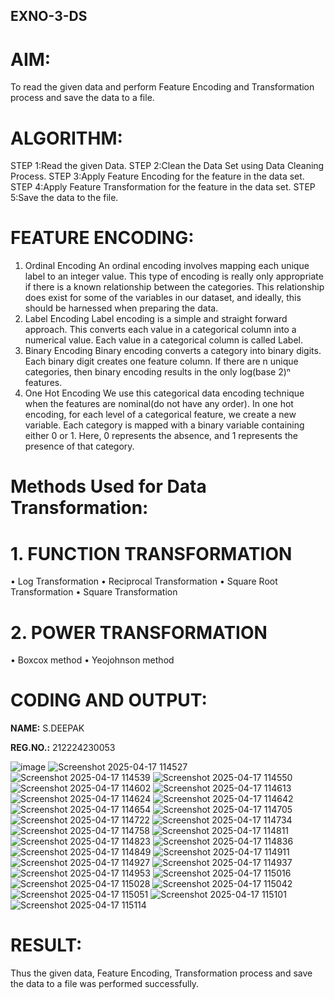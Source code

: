 ## EXNO-3-DS

# AIM:
To read the given data and perform Feature Encoding and Transformation process and save the data to a file.

# ALGORITHM:
STEP 1:Read the given Data.
STEP 2:Clean the Data Set using Data Cleaning Process.
STEP 3:Apply Feature Encoding for the feature in the data set.
STEP 4:Apply Feature Transformation for the feature in the data set.
STEP 5:Save the data to the file.

# FEATURE ENCODING:
1. Ordinal Encoding
An ordinal encoding involves mapping each unique label to an integer value. This type of encoding is really only appropriate if there is a known relationship between the categories. This relationship does exist for some of the variables in our dataset, and ideally, this should be harnessed when preparing the data.
2. Label Encoding
Label encoding is a simple and straight forward approach. This converts each value in a categorical column into a numerical value. Each value in a categorical column is called Label.
3. Binary Encoding
Binary encoding converts a category into binary digits. Each binary digit creates one feature column. If there are n unique categories, then binary encoding results in the only log(base 2)ⁿ features.
4. One Hot Encoding
We use this categorical data encoding technique when the features are nominal(do not have any order). In one hot encoding, for each level of a categorical feature, we create a new variable. Each category is mapped with a binary variable containing either 0 or 1. Here, 0 represents the absence, and 1 represents the presence of that category.

# Methods Used for Data Transformation:
  # 1. FUNCTION TRANSFORMATION
• Log Transformation
• Reciprocal Transformation
• Square Root Transformation
• Square Transformation
  # 2. POWER TRANSFORMATION
• Boxcox method
• Yeojohnson method

# CODING AND OUTPUT:

**NAME:** S.DEEPAK 

**REG.NO.:** 212224230053

![image](https://github.com/user-attachments/assets/43bddd8b-04d1-4e6c-af3c-695b9a474ad7)
![Screenshot 2025-04-17 114527](https://github.com/user-attachments/assets/7dd0b8f7-a062-4dc5-afae-3d28fe13feaf)
![Screenshot 2025-04-17 114539](https://github.com/user-attachments/assets/e52dda30-1e00-4af8-9de4-0de2baa7fc8e)
![Screenshot 2025-04-17 114550](https://github.com/user-attachments/assets/0b6ffc90-4117-451e-a87a-1dd233edc103)
![Screenshot 2025-04-17 114602](https://github.com/user-attachments/assets/f39aaa09-9507-4d38-917f-804815fd60e0)
![Screenshot 2025-04-17 114613](https://github.com/user-attachments/assets/4c711135-b14a-4eee-9b1c-a05a8064cd88)
![Screenshot 2025-04-17 114624](https://github.com/user-attachments/assets/b0603837-d571-4c66-a179-7cd00952b4a4)
![Screenshot 2025-04-17 114642](https://github.com/user-attachments/assets/663a84cb-2202-41c0-ac57-91679914adf0)
![Screenshot 2025-04-17 114654](https://github.com/user-attachments/assets/c8ab98e3-81d1-4d09-ae16-97610c13fef3)
![Screenshot 2025-04-17 114705](https://github.com/user-attachments/assets/e052ca57-fa6e-4e9d-ae74-1ee5e945934f)
![Screenshot 2025-04-17 114722](https://github.com/user-attachments/assets/a6cdd554-fd32-4c85-a5dc-aeddafc8dece)
![Screenshot 2025-04-17 114734](https://github.com/user-attachments/assets/45ecbf0f-dd4b-4928-8f94-39a34a27dda5)
![Screenshot 2025-04-17 114758](https://github.com/user-attachments/assets/2dc6497c-caed-4aa3-a2cb-aa0d80f30318)
![Screenshot 2025-04-17 114811](https://github.com/user-attachments/assets/7c16d03e-281e-4bd8-88a2-a5049520acd8)
![Screenshot 2025-04-17 114823](https://github.com/user-attachments/assets/b29baa12-757d-43dd-9a3f-aa84dcac8361)
![Screenshot 2025-04-17 114836](https://github.com/user-attachments/assets/cc16b531-be2b-47d7-ad2c-eb21482d1272)
![Screenshot 2025-04-17 114849](https://github.com/user-attachments/assets/686fb5ad-e38f-4943-8fc9-317891a7baf1)
![Screenshot 2025-04-17 114911](https://github.com/user-attachments/assets/d5dd368c-028d-4a70-86fd-eb7a4888cf8d)
![Screenshot 2025-04-17 114927](https://github.com/user-attachments/assets/8a312eda-385e-4925-9099-0c61c90ee84d)
![Screenshot 2025-04-17 114937](https://github.com/user-attachments/assets/723cfd0b-c421-4b42-b39a-8add50497c0b)
![Screenshot 2025-04-17 114953](https://github.com/user-attachments/assets/8f181f33-f8e8-4b49-b739-6cad512f5b5f)
![Screenshot 2025-04-17 115016](https://github.com/user-attachments/assets/e220c8d1-a7c2-46e1-8ae1-c5d1c0ab771b)
![Screenshot 2025-04-17 115028](https://github.com/user-attachments/assets/dd2dba4e-dd21-401f-b41f-b89d080a2573)
![Screenshot 2025-04-17 115042](https://github.com/user-attachments/assets/164a3793-4654-40e8-bf58-2a275040b320)
![Screenshot 2025-04-17 115051](https://github.com/user-attachments/assets/2d505326-ea9b-4e05-97ae-ff4a446877ff)
![Screenshot 2025-04-17 115101](https://github.com/user-attachments/assets/a5afb571-8e16-4ce4-afd9-68e072aee6bb)
![Screenshot 2025-04-17 115114](https://github.com/user-attachments/assets/bce74d4a-8be6-42d8-9be6-fb7a9d5a60c2)




# RESULT:


Thus the given data, Feature Encoding, Transformation process and save the data to a file was performed successfully.

       
